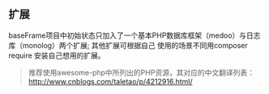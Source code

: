 ## 扩展

baseFrame项目中初始状态只加入了一个基本PHP数据库框架（medoo）与日志库（monolog）两个扩展; 其他扩展可根据自己
使用的场景不同用composer require 安装自己想用的扩展。

> 推荐使用awesome-php中所列出的PHP资源，其对应的中文翻译列表：<http://www.cnblogs.com/taletao/p/4212916.html/>
